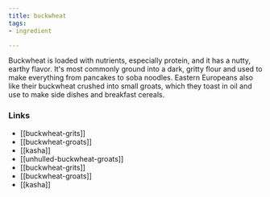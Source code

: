 ```yaml
---
title: buckwheat
tags:
- ingredient

---
```

Buckwheat is loaded with nutrients, especially protein, and it has a nutty, earthy flavor. It's most commonly ground into a dark, gritty flour and used to make everything from pancakes to soba noodles. Eastern Europeans also like their buckwheat crushed into small groats, which they toast in oil and use to make side dishes and breakfast cereals.

### Links

* [[buckwheat-grits]]
* [[buckwheat-groats]]
* [[kasha]]
* [[unhulled-buckwheat-groats]]
* [[buckwheat-grits]]
* [[buckwheat-groats]]
* [[kasha]]
